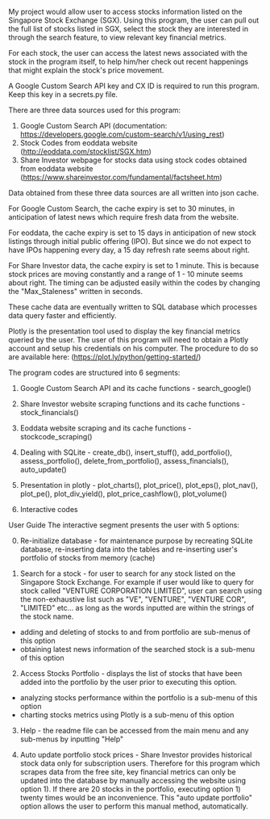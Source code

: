My project would allow user to access stocks information listed on the Singapore Stock Exchange (SGX). Using this program, the user can pull out the full list of stocks listed in SGX, select the stock they are interested in through the search feature, to view relevant key financial metrics.

For each stock, the user can access the latest news associated with the stock in the program itself, to help him/her check out recent happenings that might explain the stock's price movement.

A Google Custom Search API key and CX ID is required to run this program. Keep this key in a secrets.py file.

There are three data sources used for this program:
1) Google Custom Search API 
(documentation: https://developers.google.com/custom-search/v1/using_rest)
2) Stock Codes from eoddata website (http://eoddata.com/stocklist/SGX.htm)
3) Share Investor webpage for stocks data using stock codes obtained from eoddata website (https://www.shareinvestor.com/fundamental/factsheet.htm)

Data obtained from these three data sources are all written into json cache. 

For Google Custom Search, the cache expiry is set to 30 minutes, in anticipation of latest news which require fresh data from the website.

For eoddata, the cache expiry is set to 15 days in anticipation of new stock listings through initial public offering (IPO). But since we do not expect to have IPOs happening every day, a 15 day refresh rate seems about right.

For Share Investor data, the cache expiry is set to 1 minute. This is because stock prices are moving constantly and a range of 1 - 10 minute seems about right. The timing can be adjusted easily within the codes by changing the "Max_Staleness" written in seconds.

These cache data are eventually written to SQL database which processes data query faster and efficiently.

Plotly is the presentation tool used to display the key financial metrics queried by the user. The user of this program will need to obtain a Plotly account and setup his credentials on his computer. The procedure to do so are available here: (https://plot.ly/python/getting-started/)

The program codes are structured into 6 segments:
1) Google Custom Search API and its cache functions - search_google()

2) Share Investor website scraping functions and its cache functions - stock_financials()

3) Eoddata website scraping and its cache functions - stockcode_scraping()

4) Dealing with SQLite - create_db(), insert_stuff(), add_portfolio(), assess_portfolio(), delete_from_portfolio(), assess_financials(), auto_update()

5) Presentation in plotly - plot_charts(), plot_price(), plot_eps(), plot_nav(), plot_pe(), plot_div_yield(), plot_price_cashflow(), plot_volume()

6) Interactive codes

User Guide
The interactive segment presents the user with 5 options:

0) Re-initialize database - for maintenance purpose by recreating SQLite database, re-inserting data into the tables and re-inserting user's portfolio of stocks from memory (cache)

1) Search for a stock - for user to search for any stock listed on the Singapore Stock Exchange. For example if user would like to query for stock called "VENTURE CORPORATION LIMITED", user can search using the non-exhaustive list such as  "VE", "VENTURE", "VENTURE COR", "LIMITED" etc... as long as the words inputted are within the strings of the stock name.
- adding and deleting of stocks to and from portfolio are sub-menus of this option
- obtaining latest news information of the searched stock is a sub-menu of this option

2) Access Stocks Portfolio - displays the list of stocks that have been added into the portfolio by the user prior to executing this option.
- analyzing stocks performance within the portfolio is a sub-menu of this option
- charting stocks metrics using Plotly is a sub-menu of this option

3) Help - the readme file can be accessed from the main menu and any sub-menus by inputting "Help"

4) Auto update portfolio stock prices - Share Investor provides historical stock data only for subscription users. Therefore for this program which scrapes data from the free site, key financial metrics can only be updated into the database by manually accessing the website using option 1). If there are 20 stocks in the portfolio, executing option 1) twenty times would be an inconvenience. This "auto update portfolio" option allows the user to perform this manual method, automatically.

